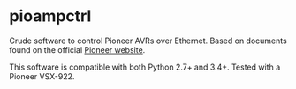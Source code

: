 # pioampctrl
Crude software to control Pioneer AVRs over Ethernet. Based on documents found on the official [Pioneer website](https://www.pioneerelectronics.com/PUSA/Support/Home-Entertainment-Custom-Install/IR+Codes/A+V+Receivers).

This software is compatible with both Python 2.7+ and 3.4+. Tested with a Pioneer VSX-922.
